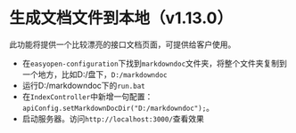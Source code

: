 # 生成文档文件到本地（v1.13.0）

此功能将提供一个比较漂亮的接口文档页面，可提供给客户使用。

- 在`easyopen-configuration`下找到`markdowndoc`文件夹，将整个文件夹复制到一个地方，比如D:/盘下，`D:/markdowndoc`
- 运行D:/markdowndoc下的`run.bat`
- 在`IndexController`中新增一句配置：`apiConfig.setMarkdownDocDir("D:/markdowndoc");`。
- 启动服务器。访问`http://localhost:3000/`查看效果